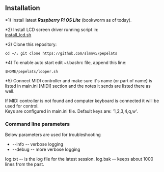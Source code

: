 ## Installation

*1) Install latest **_Raspberry Pi OS Lite_** (bookworm as of today).

*2) Install LCD screen driver running script in:  
[install_lcd.sh](../etc/scripts/install_lcd.sh)

*3) Clone this repository:

```
cd ~/; git clone https://github.com/slmnv5/pepelats
```

*4) To enable auto start edit ~/.bashrc file, append this line:

```
$HOME/pepelats/looper.sh
```

*5) Connect MIDI controller and make sure it's name (or part of name) is listed in main.ini [MIDI] section and the
notes it sends are listed there as well.

If MIDI controller is not found and computer keyboard is connected it will be used for control.   
Keys are configured in main.ini file. Default keys are: '1,2,3,4,q,w'.

### Command line parameters

Below parameters are used for troubleshooting

- --info -- verbose logging
- --debug -- more verbose logging

log.txt -- is the log file for the latest session.
log.bak -- keeps about 1000 lines from the past.
